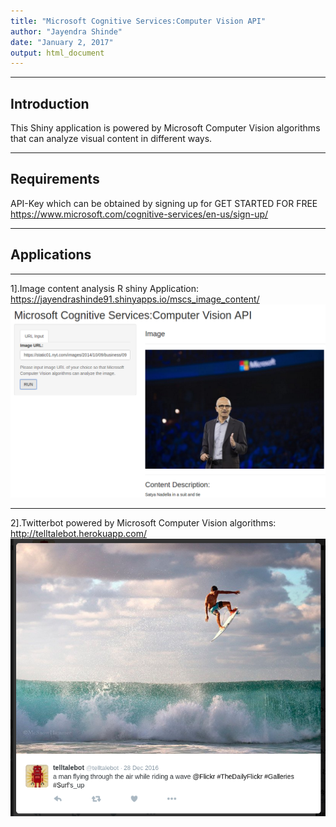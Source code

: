 ```yaml
---
title: "Microsoft Cognitive Services:Computer Vision API"
author: "Jayendra Shinde"
date: "January 2, 2017"
output: html_document
---
```


***
## Introduction

This Shiny application is powered by Microsoft Computer Vision algorithms that can analyze visual content in different ways.

***

## Requirements
API-Key which can be obtained by signing up for GET STARTED FOR FREE
<https://www.microsoft.com/cognitive-services/en-us/sign-up/>

***

## Applications
***
1].Image content analysis R shiny Application:
<https://jayendrashinde91.shinyapps.io/mscs_image_content/>
![MSCS_Image_Content](/images/mscs_image_content.png)

***


2].Twitterbot powered by Microsoft Computer Vision algorithms:
<http://telltalebot.herokuapp.com/>
![telltalebot](/images/telltalebot_action.png)
